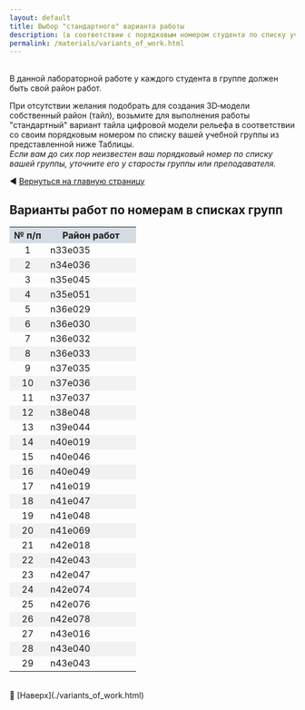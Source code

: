 ```yaml
---
layout: default
title: Выбор "стандартного" варианта работы
description: (в соответствии с порядковым номером студента по списку учебной группы)
permalink: /materials/variants_of_work.html
---
```


<br>
В данной лабораторной работе у каждого студента в группе должен быть свой район работ.

При отсутствии желания подобрать для создания 3D&#8209;модели собственный район (тайл), возьмите для выполнения работы "стандартный" вариант тайла 
цифровой модели рельефа в соответствии со&nbsp;своим порядковым номером по списку вашей учебной группы из представленной ниже Таблицы. \
*Если вам до сих пор неизвестен ваш порядковый номер по списку вашей группы, уточните его у&nbsp;старосты группы или преподавателя.*

<!-- В строке ниже "../" - это переход к корню сайта. При этом текст "index.html" в пути можно и лучше опустить. После # - "подскок" к пункту "выбор-варианта-работы" на главной странице. -->
◀️ [Вернуться на главную страницу](../#выбор-варианта-работы)

## Варианты работ по номерам в списках групп

<!-- Этот вариант Таблицы я пока ЗАКОММЕНТИЛ 

| № п/п | Район работ          |
|-------|----------------------|
| 1     | n43e042 (Эльбрус)    |
| 2     | n43e043 (Нальчик)    |
| 3     | n42e043 (Цхинвал)    |
| 4     | n42e047 (Махачкала)  |
| 5     | n36e033              |
| 6     | n37e037              |
| 7     | n41e047 (Саки)       |
| 8     | n40e046              |
| 9     | n40e049 (Баку)       |
| 10    | n38e048              |
| 11    | n33e035 (Бейрут)     |
| 12    | n34e036 (Хомс)       |
| 13    | n37e035              |
| 14    | n37e036              |
| 15    | n37e042              |
| 16    | n35e045 (Сулеймания) |
| 17    | n36e029              |
| 18    | n36e030 (Анталья)    |
| 19    | n36e032              |
| 20    | n35e051 (Тегеран)    |
| 21    | n36e033              |
| 22    | n42e047              |
| 23    | n36e029              |
| 24    | n40e049              |
| 25    | n36e030              |
| 26    | n41e048              |
| 27    | n33e035              |
| 28    | n42e047 (Махачкала)  |
| 29    | n35e051              |
-->


<table>
  <tr>
    <th style="background-color: #d5dce4;">  № п/п  </th>
    <th style="background-color: #d5dce4;">&nbsp;&nbsp;&nbsp;&nbsp;  Район работ  &nbsp;&nbsp;&nbsp;&nbsp;</th>
  </tr>

  <tr><td align="center">                                    1</td><td>                                    n33e035 </td></tr>
  <tr><td align="center" style="background-color: #f2f2f2;"> 2</td><td style="background-color: #f2f2f2;"> n34e036 </td></tr>
  <tr><td align="center">                                    3</td><td>                                    n35e045 </td></tr>
  <tr><td align="center" style="background-color: #f2f2f2;"> 4</td><td style="background-color: #f2f2f2;"> n35e051 </td></tr>
  <tr><td align="center">                                    5</td><td>                                    n36e029 </td></tr>
  <tr><td align="center" style="background-color: #f2f2f2;"> 6</td><td style="background-color: #f2f2f2;"> n36e030 </td></tr>
  <tr><td align="center">                                    7</td><td>                                    n36e032 </td></tr>
  <tr><td align="center" style="background-color: #f2f2f2;"> 8</td><td style="background-color: #f2f2f2;"> n36e033 </td></tr>
  <tr><td align="center">                                    9</td><td>                                    n37e035 </td></tr>
  <tr><td align="center" style="background-color: #f2f2f2;">10</td><td style="background-color: #f2f2f2;"> n37e036 </td></tr>
  <tr><td align="center">                                   11</td><td>                                    n37e037 </td></tr>
  <tr><td align="center" style="background-color: #f2f2f2;">12</td><td style="background-color: #f2f2f2;"> n38e048 </td></tr>
  <tr><td align="center">                                   13</td><td>                                    n39e044 </td></tr>
  <tr><td align="center" style="background-color: #f2f2f2;">14</td><td style="background-color: #f2f2f2;"> n40e019 </td></tr>
  <tr><td align="center">                                   15</td><td>                                    n40e046 </td></tr>
  <tr><td align="center" style="background-color: #f2f2f2;">16</td><td style="background-color: #f2f2f2;"> n40e049 </td></tr>
  <tr><td align="center">                                   17</td><td>                                    n41e019 </td></tr>
  <tr><td align="center" style="background-color: #f2f2f2;">18</td><td style="background-color: #f2f2f2;"> n41e047 </td></tr>
  <tr><td align="center">                                   19</td><td>                                    n41e048 </td></tr>
  <tr><td align="center" style="background-color: #f2f2f2;">20</td><td style="background-color: #f2f2f2;"> n41e069 </td></tr>
  <tr><td align="center">                                   21</td><td>                                    n42e018 </td></tr>
  <tr><td align="center" style="background-color: #f2f2f2;">22</td><td style="background-color: #f2f2f2;"> n42e043 </td></tr>
  <tr><td align="center">                                   23</td><td>                                    n42e047 </td></tr>
  <tr><td align="center" style="background-color: #f2f2f2;">24</td><td style="background-color: #f2f2f2;"> n42e074 </td></tr>
  <tr><td align="center">                                   25</td><td>                                    n42e076 </td></tr>
  <tr><td align="center" style="background-color: #f2f2f2;">26</td><td style="background-color: #f2f2f2;"> n42e078 </td></tr>
  <tr><td align="center">                                   27</td><td>                                    n43e016 </td></tr>
  <tr><td align="center" style="background-color: #f2f2f2;">28</td><td style="background-color: #f2f2f2;"> n43e040 </td></tr>
  <tr><td align="center">                                   29</td><td>                                    n43e043 </td></tr>

</table>

<br>
🔼 [Наверх](./variants_of_work.html)
